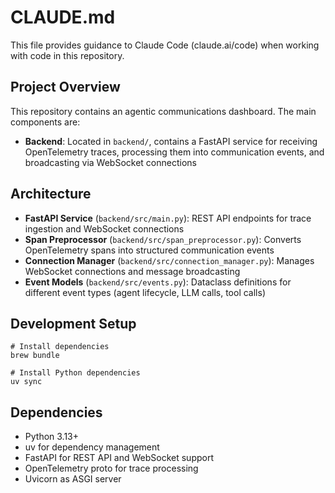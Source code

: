 # CLAUDE.md

This file provides guidance to Claude Code (claude.ai/code) when working with code in this repository.

## Project Overview

This repository contains an agentic communications dashboard. The main components are:

- **Backend**: Located in `backend/`, contains a FastAPI service for receiving OpenTelemetry traces, processing them into communication events, and broadcasting via WebSocket connections

## Architecture

- **FastAPI Service** (`backend/src/main.py`): REST API endpoints for trace ingestion and WebSocket connections
- **Span Preprocessor** (`backend/src/span_preprocessor.py`): Converts OpenTelemetry spans into structured communication events
- **Connection Manager** (`backend/src/connection_manager.py`): Manages WebSocket connections and message broadcasting
- **Event Models** (`backend/src/events.py`): Dataclass definitions for different event types (agent lifecycle, LLM calls, tool calls)

## Development Setup

```shell
# Install dependencies
brew bundle

# Install Python dependencies
uv sync
```

## Dependencies

- Python 3.13+
- uv for dependency management
- FastAPI for REST API and WebSocket support
- OpenTelemetry proto for trace processing
- Uvicorn as ASGI server